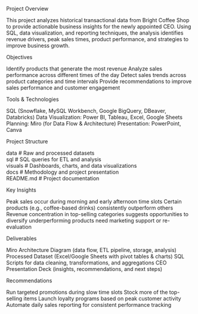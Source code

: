 Project Overview

This project analyzes historical transactional data from Bright Coffee Shop to provide actionable business insights for the newly appointed CEO. Using SQL, data visualization, and reporting techniques, the analysis identifies revenue drivers, peak sales times, product performance, and strategies to improve business growth.

Objectives

Identify products that generate the most revenue
Analyze sales performance across different times of the day
Detect sales trends across product categories and time intervals
Provide recommendations to improve sales performance and customer engagement

 
 Tools & Technologies

SQL (Snowflake, MySQL Workbench, Google BigQuery, DBeaver, Databricks)
Data Visualization: Power BI, Tableau, Excel, Google Sheets
Planning: Miro (for Data Flow & Architecture)
Presentation: PowerPoint, Canva

Project Structure

 data               # Raw and processed datasets  
 sql                # SQL queries for ETL and analysis  
 visuals            # Dashboards, charts, and data visualizations  
 docs               # Methodology and project presentation  
 README.md          # Project documentation  

Key Insights

Peak sales occur during morning and early afternoon time slots
Certain products (e.g., coffee-based drinks) consistently outperform others
Revenue concentration in top-selling categories suggests opportunities to diversify
underperforming products need marketing support or re-evaluation

Deliverables

Miro Architecture Diagram (data flow, ETL pipeline, storage, analysis)
Processed Dataset (Excel/Google Sheets with pivot tables & charts)
SQL Scripts for data cleaning, transformations, and aggregations
CEO Presentation Deck (insights, recommendations, and next steps)

Recommendations

Run targeted promotions during slow time slots
Stock more of the top-selling items
Launch loyalty programs based on peak customer activity
Automate daily sales reporting for consistent performance tracking

